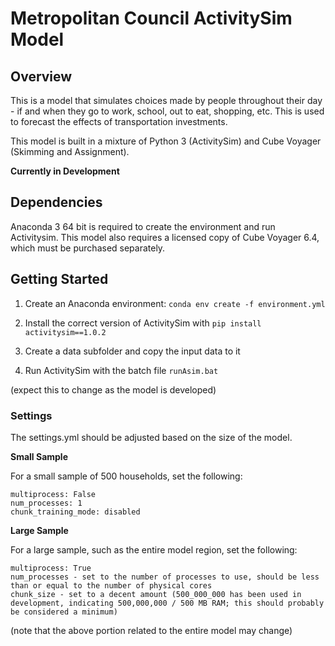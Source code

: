 # Metropolitan Council ActivitySim Model

## Overview

This is a model that simulates choices made by people throughout their day - if and when they go to work, school, out to eat, shopping, etc. This is used to forecast the effects of transportation investments.

This model is built in a mixture of Python 3 (ActivitySim) and Cube Voyager (Skimming and Assignment).

**Currently in Development**

## Dependencies

Anaconda 3 64 bit is required to create the environment and run Activitysim. This model also requires a licensed copy of Cube Voyager 6.4, which must be purchased separately. 

## Getting Started

1. Create an Anaconda environment: `conda env create -f environment.yml`

2. Install the correct version of ActivitySim with `pip install activitysim==1.0.2`

3. Create a data subfolder and copy the input data to it

4. Run ActivitySim with the batch file `runAsim.bat`

(expect this to change as the model is developed)

### Settings

The settings.yml should be adjusted based on the size of the model. 

**Small Sample** 

For a small sample of 500 households, set the following:
```
multiprocess: False
num_processes: 1
chunk_training_mode: disabled
```

**Large Sample**

For a large sample, such as the entire model region, set the following:

```
multiprocess: True
num_processes - set to the number of processes to use, should be less than or equal to the number of physical cores 
chunk_size - set to a decent amount (500_000_000 has been used in development, indicating 500,000,000 / 500 MB RAM; this should probably be considered a minimum)
```

(note that the above portion related to the entire model may change)
